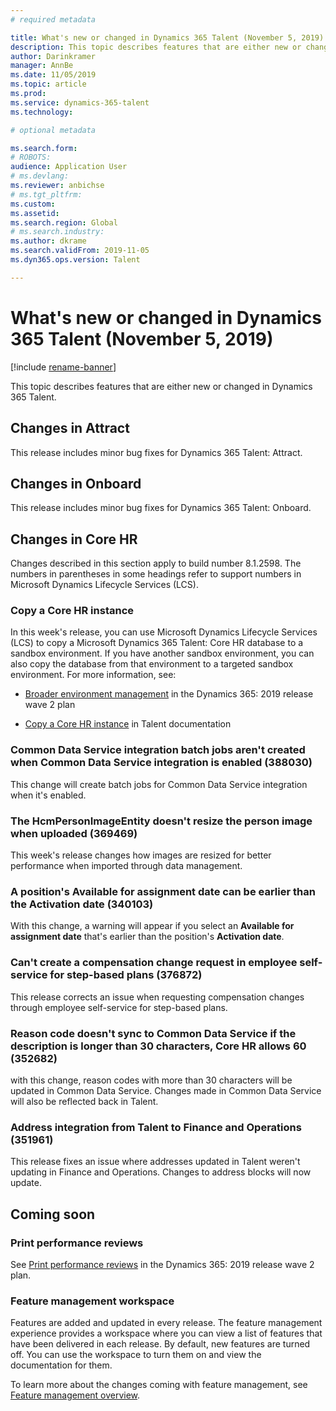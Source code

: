 ```yaml
---
# required metadata

title: What's new or changed in Dynamics 365 Talent (November 5, 2019)
description: This topic describes features that are either new or changed in Microsoft Dynamics 365 Talent.
author: Darinkramer
manager: AnnBe
ms.date: 11/05/2019
ms.topic: article
ms.prod: 
ms.service: dynamics-365-talent
ms.technology: 

# optional metadata

ms.search.form: 
# ROBOTS: 
audience: Application User
# ms.devlang: 
ms.reviewer: anbichse
# ms.tgt_pltfrm: 
ms.custom: 
ms.assetid: 
ms.search.region: Global
# ms.search.industry: 
ms.author: dkrame
ms.search.validFrom: 2019-11-05
ms.dyn365.ops.version: Talent

---
```

# What's new or changed in Dynamics 365 Talent (November 5, 2019)

[!include [rename-banner](~/includes/cc-data-platform-banner.md)]

This topic describes features that are either new or changed in Dynamics 365 Talent.

## Changes in Attract

This release includes minor bug fixes for Dynamics 365 Talent: Attract.

## Changes in Onboard

This release includes minor bug fixes for Dynamics 365 Talent: Onboard.

## Changes in Core HR

Changes described in this section apply to build number 8.1.2598. The numbers in parentheses in some headings refer to support numbers in Microsoft Dynamics Lifecycle Services (LCS).

### Copy a Core HR instance

In this week's release, you can use Microsoft Dynamics Lifecycle Services (LCS) to copy a Microsoft Dynamics 365 Talent: Core HR database to a sandbox environment. If you have another sandbox environment, you can also copy the database from that environment to a targeted sandbox environment. For more information, see:

- [Broader environment management](https://docs.microsoft.com/dynamics365-release-plan/2019wave2/dynamics365-talent/broader-environment-management) in the Dynamics 365: 2019 release wave 2 plan

- [Copy a Core HR instance](hr-copy-instance.md) in Talent documentation

### Common Data Service integration batch jobs aren't created when Common Data Service integration is enabled (388030)

This change will create batch jobs for Common Data Service integration when it's enabled.

### The HcmPersonImageEntity doesn't resize the person image when uploaded (369469)

This week's release changes how images are resized for better performance when imported through data management.

### A position's Available for assignment date can be earlier than the Activation date (340103)

With this change, a warning will appear if you select an **Available for assignment date** that's earlier than the position's **Activation date**.

### Can't create a compensation change request in employee self-service for step-based plans (376872)

This release corrects an issue when requesting compensation changes through employee self-service for step-based plans. 

### Reason code doesn't sync to Common Data Service if the description is longer than 30 characters, Core HR allows 60 (352682)

with this change, reason codes with more than 30 characters will be updated in Common Data Service. Changes made in Common Data Service will also be reflected back in Talent.

### Address integration from Talent to Finance and Operations (351961)

This release fixes an issue where addresses updated in Talent weren't updating in Finance and Operations. Changes to address blocks will now update.

## Coming soon

### Print performance reviews

See [Print performance reviews](https://docs.microsoft.com/dynamics365-release-plan/2019wave2/dynamics365-talent/print-performance-reviews) in the Dynamics 365: 2019 release wave 2 plan.

### Feature management workspace

Features are added and updated in every release. The feature management experience provides a workspace where you can view a list of features that have been delivered in each release. By default, new features are turned off. You can use the workspace to turn them on and view the documentation for them.

To learn more about the changes coming with feature management, see [Feature management overview](https://docs.microsoft.com/dynamics365/fin-ops-core/fin-ops/get-started/feature-management/feature-management-overview).
